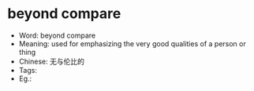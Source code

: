 # beyond compare

- Word: beyond compare
- Meaning: used for emphasizing the very good qualities of a person or thing
- Chinese: 无与伦比的
- Tags: 
- Eg.: 
